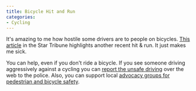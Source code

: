 ```yaml
---
title: Bicycle Hit and Run
categories:
- Cycling
---
```


It's amazing to me how hostile some drivers are to people on bicycles. [This article](http://www.startribune.com/stories/462/4840168.html) in the Star Tribune highlights another recent hit & run. It just makes me sick.

You can help, even if you don't ride a bicycle. If you see someone driving aggressively against a cycling you can [report the unsafe driving](https://www.dps.state.mn.us/patrol/unsafe/report.htm) over the web to the police. Also, you can support local [advocacy groups for pedestrian and bicycle safety](http://www.bikeped.org/).
